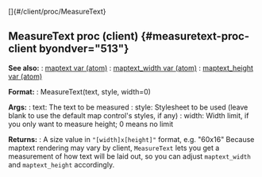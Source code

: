 []{#/client/proc/MeasureText}
## MeasureText proc (client) {#measuretext-proc-client byondver="513"}
**See also:**
:   [maptext var (atom)](#/atom/var/maptext)
:   [maptext_width var (atom)](#/atom/var/maptext_width)
:   [maptext_height var (atom)](#/atom/var/maptext_height)
<!-- -->
**Format:**
:   MeasureText(text, style, width=0)
<!-- -->
**Args:**
:   text: The text to be measured
:   style: Stylesheet to be used (leave blank to use the default map
    control\'s styles, if any)
:   width: Width limit, if you only want to measure height; 0 means no
    limit
<!-- -->
**Returns:**
:   A size value in `"[width]x[height]"` format, e.g. \"60x16\"
Because maptext rendering may vary by client, `MeasureText` lets you get
a measurement of how text will be laid out, so you can adjust
`maptext_width` and `maptext_height` accordingly.